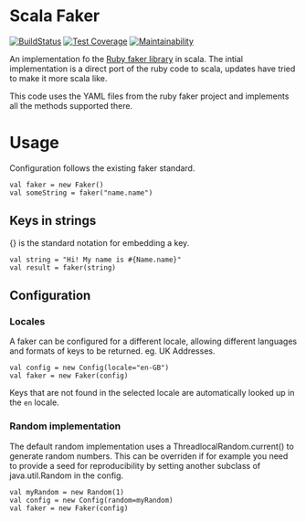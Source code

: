 # Scala Faker

[![BuildStatus](https://travis-ci.com/andrewmccall/scala-faker.svg?branch=master)](https://travis-ci.com/andrewmccall/scala-faker.svg?branch=master) [![Test Coverage](https://api.codeclimate.com/v1/badges/83771e22887b4d5af622/test_coverage)](https://codeclimate.com/github/andrewmccall/scala-faker/test_coverage) [![Maintainability](https://api.codeclimate.com/v1/badges/83771e22887b4d5af622/maintainability)](https://codeclimate.com/github/andrewmccall/scala-faker/maintainability)

An implementation fo the [Ruby faker library](https://github.com/stympy/faker) in scala. The intial implementation is a direct port of the ruby code to 
scala, updates have tried to make it more scala like. 

This code uses the YAML files from the ruby faker project and implements all the methods supported there.

# Usage

Configuration follows the existing faker standard. 

    val faker = new Faker()
    val someString = faker("name.name")

## Keys in strings
{} is the standard notation for embedding a key. 

    val string = "Hi! My name is #{Name.name}"
    val result = faker(string)
   

## Configuration

### Locales
A faker can be configured for a different locale, allowing different languages and formats of keys to be returned. eg. UK Addresses.

    val config = new Config(locale="en-GB")
    val faker = new Faker(config)
    
Keys that are not found in the selected locale are automatically looked up in the `en` locale.

### Random implementation
The default random implementation uses a ThreadlocalRandom.current() to generate random numbers. This can be overriden 
if for example you need to provide a seed for reproducibility by setting another subclass of java.util.Random in the 
config.

    val myRandom = new Random(1)
    val config = new Config(random=myRandom)
    val faker = new Faker(config) 
